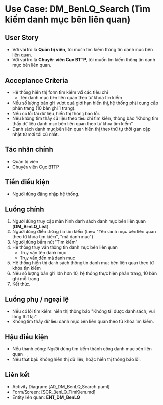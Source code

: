 # Use Case: DM_BenLQ_Search (Tìm kiếm danh mục bên liên quan)

## User Story
- Với vai trò là **Quản trị viên**, tôi muốn tìm kiếm thông tin danh mục bên liên quan.
- Với vai trò là **Chuyên viên Cục BTTP**, tôi muốn tìm kiếm thông tin danh mục bên liên quan.

## Acceptance Criteria
- Hệ thống hiển thị form tìm kiếm với các tiêu chí
    - Tên danh mục bên liên quan theo từ khóa tìm kiếm
- Nếu số lượng bản ghi vượt quá giới hạn hiển thị, hệ thống phải cung cấp phân trang (10 bản ghi 1 trang).
- Nếu có lỗi tải dữ liệu, hiển thị thông báo lỗi.
- Nếu không tìm thấy dữ liệu theo tiêu chí tìm kiếm, thông báo "Không tìm thấy dữ liệu danh mục bên liên quan theo từ khóa tìm kiếm"
- Danh sách danh mục bên liên quan hiển thị theo thứ tự thời gian cập nhật từ mới tới cũ nhất.

## Tác nhân chính
- Quản trị viên
- Chuyên viên Cục BTTP

## Tiền điều kiện
- Người dùng đăng nhập hệ thống.

## Luồng chính
1. Người dùng truy cập màn hình danh sách danh mục bên liên quan (**DM_BenLQ_List**).
2. Người dùng điền thông tin tìm kiếm (theo "Tên danh mục bên liên quan theo từ khóa tìm kiếm", "mã danh mục")
3. Người dùng bấm nút "Tìm kiếm"
4. Hệ thống truy vấn thông tin danh mục bên liên quan
    - Truy vấn tên danh mục
    - Truy vấn đến mã danh mục
5. Hệ thống hiển thị danh sách thông tin danh mục bên liên quan theo từ khóa tìm kiếm
6. Nếu số lượng bản ghi lớn hơn 10, hệ thống thực hiện phân trang, 10 bản ghi mỗi trang
7. Kết thúc.

## Luồng phụ / ngoại lệ
- Nếu có lỗi tìm kiếm: hiển thị thông báo "Không tải được danh sách, vui lòng thử lại".
- Không tìm thấy dữ liệu danh mục bên liên quan theo từ khóa tìm kiếm.

## Hậu điều kiện
- Nếu thành công: Người dùng tìm kiếm thành công danh mục bên liên quan
- Nếu thất bại: Không hiển thị dữ liệu, hoặc hiển thị thông báo lỗi.

## Liên kết
- Activity Diagram: [AD_DM_BenLQ_Search.puml]
- Form/Screen: [SCR_BenLQ_TimKiem.md]
- Entity liên quan: **ENT_DM_BenLQ**

